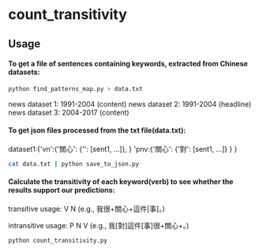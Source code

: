 # count_transitivity


## Usage

#### To get a file of sentences containing keywords, extracted from Chinese datasets:

```bash
python find_patterns_map.py > data.txt
```

news dataset 1: 1991-2004 (content)
news dataset 2: 1991-2004 (headline)
news dataset 3: 2004-2017 (content)


#### To get json files processed from the txt file(data.txt):
dataset1:{'vn':{'關心': {'': [sent1, ...]}, 
                }
          'pnv:{'關心': {'對': [sent1, ...]}
                }
          }

```bash 
cat data.txt | python save_to_json.py

```

#### Calculate the transitivity of each keyword(verb) to see whether the results support our predictions:
transitive usage: V N (e.g., 我很+關心+這件[事]。)

intransitive usage: P N V (e.g., 我[對]這件[事]很+關心+。)


```bash 
python count_transitivity.py

```
 
 
 
